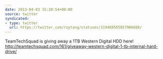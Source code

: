 ```yaml
---
date: 2013-04-03 15:20:54+00:00
source: twitter
syndicated:
- type: twitter
  url: https://twitter.com/roytang/statuses/319469565857906688/
---
```


TeamTechSquad is giving away a 1TB Western Digital HDD here! http://teamtechsquad.com/161/giveaway-western-digital-1-tb-internal-hard-drive/